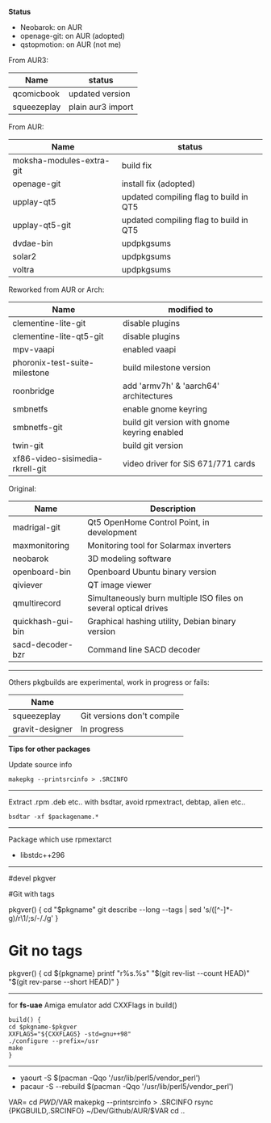 **Status**

* Neobarok: on AUR
* openage-git: on AUR (adopted)
* qstopmotion: on AUR (not me)

From AUR3: 

| Name       | status            |
| ---------- | --------------- |
| qcomicbook | updated version |
| squeezeplay | plain aur3 import |

From AUR: 

| Name        | status                               |
| ----------- | ---------------------------------- |
| moksha-modules-extra-git | build fix |
| openage-git | install fix (adopted)                       |
| upplay-qt5      | updated compiling flag to build in QT5 |
| upplay-qt5-git  | updated compiling flag to build in QT5 |
| dvdae-bin   | updpkgsums                         |
| solar2      | updpkgsums                         |
| voltra      | updpkgsums                         |

Reworked from AUR or Arch:

| Name                     | modified to                    |
| ------------------------ | ----------------------- |
| clementine-lite-git     | disable plugins        |
| clementine-lite-qt5-git | disable plugins        |
| mpv-vaapi | enabled vaapi |
| phoronix-test-suite-milestone   | build milestone version |
| roonbridge | add 'armv7h' & 'aarch64' architectures |
| smbnetfs | enable gnome keyring |
| smbnetfs-git | build git version with gnome keyring enabled |
| twin-git | build git version |
| xf86-video-sisimedia-rkrell-git | video driver for SiS 671/771 cards |

Original:

| Name                  | Description                                     |
| --------------------- | --------------------------------------- |
| madrigal-git          | Qt5 OpenHome Control Point, in development               |
| maxmonitoring         | Monitoring tool for Solarmax inverters    |
| neobarok              | 3D modeling software                     |
| openboard-bin         | Openboard Ubuntu binary version          |
| qiviever              | QT image viewer                          |
| qmultirecord          | Simultaneously burn multiple ISO files on several optical drives |
| quickhash-gui-bin     | Graphical hashing utility, Debian binary version |
| sacd-decoder-bzr          | Command line SACD decoder                |

***

Others pkgbuilds are experimental, work in progress or fails:

| Name                     |                     |
| ------------------------ | ----------------------- |
| squeezeplay | Git versions don't compile |
| gravit-designer | In progress |


**Tips for other packages**

Update source info

    makepkg --printsrcinfo > .SRCINFO

***

Extract .rpm .deb etc.. with bsdtar, avoid rpmextract, debtap, alien etc..

    bsdtar -xf $packagename.*

***

Package which use rpmextarct

* libstdc++296

***

#devel pkgver

#Git with tags

pkgver() {
  cd "$pkgname"
  git describe --long --tags | sed 's/\([^-]*-g\)/r\1/;s/-/./g'
}

# Git no tags
pkgver() {
  cd ${pkgname}
  printf "r%s.%s" "$(git rev-list --count HEAD)" "$(git rev-parse --short HEAD)"
}

***

for **fs-uae** Amiga emulator add CXXFlags in build()

	build() {
	cd $pkgname-$pkgver
	XXFLAGS="${CXXFLAGS} -std=gnu++98"
	./configure --prefix=/usr
	make 
	}

***

* yaourt -S $(pacman -Qqo '/usr/lib/perl5/vendor_perl')
* pacaur -S --rebuild $(pacman -Qqo '/usr/lib/perl5/vendor_perl')


VAR=
cd $PWD/$VAR
    makepkg --printsrcinfo > .SRCINFO
    rsync {PKGBUILD,.SRCINFO} ~/Dev/Github/AUR/$VAR
cd ..
